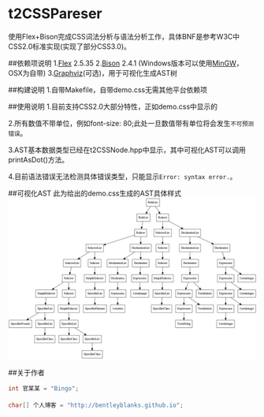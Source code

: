 # t2CSSPareser

使用Flex+Bison完成CSS词法分析与语法分析工作，具体BNF是参考W3C中CSS2.0标准实现(实现了部分CSS3.0)。

##依赖项说明
1.[Flex](http://flex.sourceforge.net/) 2.5.35 
2.[Bison](https://www.gnu.org/software/bison/) 2.4.1
(Windows版本可以使用[MinGW](http://www.mingw.org/)，OSX为自带)
3.[Graphviz](http://www.graphviz.org/)(可选)，用于可视化生成AST树

##构建说明
1.自带Makefile，自带demo.css无需其他平台依赖项

##使用说明
1.目前支持CSS2.0大部分特性，正如demo.css中显示的

2.所有数值不带单位，例如font-size: 80;此处一旦数值带有单位将会发生```不可预测错误```。

3.AST基本数据类型已经在t2CSSNode.hpp中显示，其中可视化AST可以调用printAsDot()方法。

4.目前语法错误无法检测具体错误类型，只能显示```Error: syntax error.```。

##可视化AST
此为给出的demo.css生成的AST具体样式
![AST](https://github.com/BentleyBlanks/t2CSSPareser/blob/master/AST/AST.png)


##关于作者
```cpp
int 官某某 = "Bingo";

char[] 个人博客 = "http://bentleyblanks.github.io";
```




